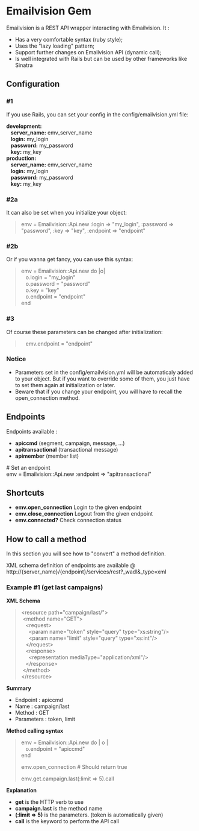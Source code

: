Emailvision Gem
===============

Emailvision is a REST API wrapper interacting with Emailvision. It :

* Has a very comfortable syntax (ruby style);
* Uses the "lazy loading" pattern;
* Support further changes on Emailvision API (dynamic call);
* Is well integrated with Rails but can be used by other frameworks like Sinatra

Configuration
-----------

### #1
If you use Rails, you can set your config in the config/emailvision.yml file:

<b>development:</b><br />
&nbsp;&nbsp;&nbsp;<b>server_name:</b> emv_server_name<br />
&nbsp;&nbsp;&nbsp;<b>login:</b> my_login<br />
&nbsp;&nbsp;&nbsp;<b>password:</b> my_password<br />
&nbsp;&nbsp;&nbsp;<b>key:</b> my_key<br />
<b>production:</b><br />
&nbsp;&nbsp;&nbsp;<b>server_name:</b> emv_server_name<br />
&nbsp;&nbsp;&nbsp;<b>login:</b> my_login<br />
&nbsp;&nbsp;&nbsp;<b>password:</b> my_password<br />
&nbsp;&nbsp;&nbsp;<b>key:</b> my_key<br />

### #2a
It can also be set when you initialize your object:

> emv = Emailvision::Api.new :login => "my_login", :password => "password", :key => "key", :endpoint => "endpoint"

### #2b
Or if you wanna get fancy, you can use this syntax:

> emv = Emailvision::Api.new do |o|<br />
> &nbsp;&nbsp;&nbsp;o.login = "my_login"<br />
> &nbsp;&nbsp;&nbsp;o.password = "password"<br />
> &nbsp;&nbsp;&nbsp;o.key = "key"<br />
> &nbsp;&nbsp;&nbsp;o.endpoint = "endpoint"<br />
> end<br />

### #3
Of course these parameters can be changed after initialization:<br />
> &nbsp;&nbsp;&nbsp;emv.endpoint = "endpoint"

### Notice
 * Parameters set in the config/emailvision.yml will be automaticaly added to your object.
   But if you want to override some of them, you just have to set them again at initialization or later.
 * Beware that if you change your endpoint, you will have to recall the open_connection method.


Endpoints
---------

Endpoints available :

 * <b>apiccmd</b> (segment, campaign, message, ...)
 * <b>apitransactional</b> (transactional message)
 * <b>apimember</b> (member list)
 
\# Set an endpoint<br />
emv = Emailvision::Api.new :endpoint => "apitransactional"
 
Shortcuts
---------

 * <b>emv.open_connection</b> Login to the given endpoint
 * <b>emv.close_connection</b> Logout from the given endpoint
 * <b>emv.connected?</b> Check connection status

How to call a method
--------------------

In this section you will see how to "convert" a method definition.

XML schema definition of endpoints are available @ http://{server_name}/{endpoint}/services/rest?_wadl&_type=xml

### Example #1 (get last campaigns)

<b>XML Schema</b>

> &lt;resource path="campaign/last/"&gt;<br />
> &nbsp;&lt;method name="GET"&gt;<br />
> &nbsp;&nbsp;&nbsp;&lt;request&gt;<br />
> &nbsp;&nbsp;&nbsp;&nbsp;&nbsp;&lt;param name="token" style="query" type="xs:string"/&gt;<br />
> &nbsp;&nbsp;&nbsp;&nbsp;&nbsp;&lt;param name="limit" style="query" type="xs:int"/&gt;<br />
> &nbsp;&nbsp;&nbsp;&lt;/request&gt;<br />
> &nbsp;&nbsp;&nbsp;&lt;response&gt;<br />
> &nbsp;&nbsp;&nbsp;&nbsp;&nbsp;&lt;representation mediaType="application/xml"/&gt;<br />
> &nbsp;&nbsp;&nbsp;&lt;/response&gt;<br />
> &nbsp;&lt;/method&gt;<br />
> &lt;/resource&gt;<br />

<b>Summary</b>

 * Endpoint : apiccmd
 * Name : campaign/last
 * Method : GET
 * Parameters : token, limit

<b>Method calling syntax</b>

> emv = Emailvision::Api.new do | o | <br />
> &nbsp;&nbsp;&nbsp;o.endpoint = "apiccmd" <br />
> end <br />
> 
> emv.open_connection \# Should return true
> 
> emv.get.campaign.last(:limit => 5).call

<b>Explanation</b>

 * <b>get</b> is the HTTP verb to use
 * <b>campaign.last</b> is the method name
 * <b>(:limit => 5)</b> is the parameters. (token is automatically given)
 * <b>call</b> is the keyword to perform the API call